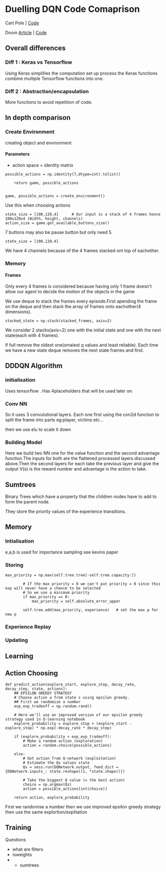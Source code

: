 # Duelling DQN Code Comaprison

Cart Pole | [Code]()

Doom [Article](https://medium.freecodecamp.org/improvements-in-deep-q-learning-dueling-double-dqn-prioritized-experience-replay-and-fixed-58b130cc5682)
 | [Code](https://gist.github.com/simoninithomas/d6adc6edb0a7f37d6323a5e3d2ab72ec#file-dueling-deep-q-learning-with-doom-double-dqns-and-prioritized-experience-replay-ipynb)


## Overall differences

### Diff 1 : Keras vs Tensorflow
Using Keras simplifies the computation set up process the Keras functions combine multiple Tensorflow functions into one. 

### Diff 2 : Abstraction/encapsulation
More functions to avoid repetition of code.

## In depth comparison

### Create Environment

creating object and environment

#### Parameters

- action space = identity matrix
```
possible_actions = np.identity(7,dtype=int).tolist()
    
    return game, possible_actions


game, possible_actions = create_environment()
```
Use this when choosing actions
```
state_size = [100,120,4]      # Our input is a stack of 4 frames hence 100x120x4 (Width, height, channels) 
action_size = game.get_available_buttons_size() 

```
7 buttons may also be pause button but only need 5.

```
state_size = [100,120,4] 
```
We have 4 channels because of the 4 frames stacked ont top of eachother.


### Memory
#### Frames
Only every 4 frames is considered because having only 1 frame doesn't allow our agent to decide the motion of the objects in the game


We use deque to stack the frames every episode.First apending the frame on the deque and then stack the array of frames onto eachother(4 dimensions). 

```
stacked_state = np.stack(stacked_frames, axis=2)
```

We consider 2 stacks(axis=2) one with the initial state and one with the next state(each with 4 frames).

If full remove the oldest one(smalest q values and least reliable).
Each time we have a new state deque removes the next state frames and first.

## DDDQN Algorithm

### initialisation
Uses tensorflow .
Has 4placeholders that will be used later on.

### Conv NN
So it uses 3 convulutional layers. Each one first using the con2d function to split the frame into parts eg:player, victims etc... 

then we use elu to scale it down

### Building Model

Here we build two NN one for the value function and the second advantage function.The inputs for both are the flattened processed layers discussed above.Then the second layers for each take the previous layer and give the output V(s) is the reward number and advantage is the action to take.


## Sumtrees
Binary Trees which have a property that the children nodes have to add to form the parent node.

They store the priority values of the experience transitions. 

## Memory

### Intialisation
e,a,b is used for importance sampling see kevins paper

### Storing
```
max_priority = np.max(self.tree.tree[-self.tree.capacity:])
        
        # If the max priority = 0 we can't put priority = 0 since this exp will never have a chance to be selected
        # So we use a minimum priority
        if max_priority == 0:
            max_priority = self.absolute_error_upper
        
        self.tree.add(max_priority, experience)   # set the max p for new p

```

### Experience Replay

### Updating


## Learning


## Action Choosing
```
def predict_action(explore_start, explore_stop, decay_rate, decay_step, state, actions):
    ## EPSILON GREEDY STRATEGY
    # Choose action a from state s using epsilon greedy.
    ## First we randomize a number
    exp_exp_tradeoff = np.random.rand()

    # Here we'll use an improved version of our epsilon greedy strategy used in Q-learning notebook
    explore_probability = explore_stop + (explore_start - explore_stop) * np.exp(-decay_rate * decay_step)
    
    if (explore_probability > exp_exp_tradeoff):
        # Make a random action (exploration)
        action = random.choice(possible_actions)
        
    else:
        # Get action from Q-network (exploitation)
        # Estimate the Qs values state
        Qs = sess.run(DQNetwork.output, feed_dict = {DQNetwork.inputs_: state.reshape((1, *state.shape))})
        
        # Take the biggest Q value (= the best action)
        choice = np.argmax(Qs)
        action = possible_actions[int(choice)]
                
    return action, explore_probability
```
First we randomise a number then we use improved epsilon greedy strategy then use the same explortion/explitation
## Training



Questions 
- what are filters
- isweights
- - sumtrees
